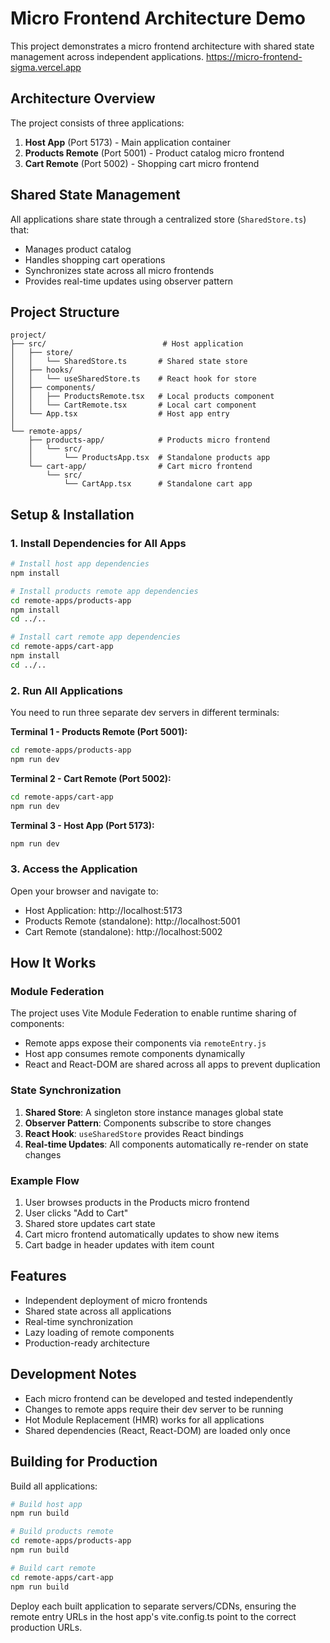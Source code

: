 # Micro Frontend Architecture Demo

This project demonstrates a micro frontend architecture with shared state management across independent applications.
https://micro-frontend-sigma.vercel.app

## Architecture Overview

The project consists of three applications:

1. **Host App** (Port 5173) - Main application container
2. **Products Remote** (Port 5001) - Product catalog micro frontend
3. **Cart Remote** (Port 5002) - Shopping cart micro frontend

## Shared State Management

All applications share state through a centralized store (`SharedStore.ts`) that:
- Manages product catalog
- Handles shopping cart operations
- Synchronizes state across all micro frontends
- Provides real-time updates using observer pattern

## Project Structure

```
project/
├── src/                          # Host application
│   ├── store/
│   │   └── SharedStore.ts       # Shared state store
│   ├── hooks/
│   │   └── useSharedStore.ts    # React hook for store
│   ├── components/
│   │   ├── ProductsRemote.tsx   # Local products component
│   │   └── CartRemote.tsx       # Local cart component
│   └── App.tsx                  # Host app entry
│
└── remote-apps/
    ├── products-app/            # Products micro frontend
    │   └── src/
    │       └── ProductsApp.tsx  # Standalone products app
    └── cart-app/                # Cart micro frontend
        └── src/
            └── CartApp.tsx      # Standalone cart app
```

## Setup & Installation

### 1. Install Dependencies for All Apps

```bash
# Install host app dependencies
npm install

# Install products remote app dependencies
cd remote-apps/products-app
npm install
cd ../..

# Install cart remote app dependencies
cd remote-apps/cart-app
npm install
cd ../..
```

### 2. Run All Applications

You need to run three separate dev servers in different terminals:

**Terminal 1 - Products Remote (Port 5001):**
```bash
cd remote-apps/products-app
npm run dev
```

**Terminal 2 - Cart Remote (Port 5002):**
```bash
cd remote-apps/cart-app
npm run dev
```

**Terminal 3 - Host App (Port 5173):**
```bash
npm run dev
```

### 3. Access the Application

Open your browser and navigate to:
- Host Application: http://localhost:5173
- Products Remote (standalone): http://localhost:5001
- Cart Remote (standalone): http://localhost:5002

## How It Works

### Module Federation

The project uses Vite Module Federation to enable runtime sharing of components:

- Remote apps expose their components via `remoteEntry.js`
- Host app consumes remote components dynamically
- React and React-DOM are shared across all apps to prevent duplication

### State Synchronization

1. **Shared Store**: A singleton store instance manages global state
2. **Observer Pattern**: Components subscribe to store changes
3. **React Hook**: `useSharedStore` provides React bindings
4. **Real-time Updates**: All components automatically re-render on state changes

### Example Flow

1. User browses products in the Products micro frontend
2. User clicks "Add to Cart"
3. Shared store updates cart state
4. Cart micro frontend automatically updates to show new items
5. Cart badge in header updates with item count

## Features

- Independent deployment of micro frontends
- Shared state across all applications
- Real-time synchronization
- Lazy loading of remote components
- Production-ready architecture

## Development Notes

- Each micro frontend can be developed and tested independently
- Changes to remote apps require their dev server to be running
- Hot Module Replacement (HMR) works for all applications
- Shared dependencies (React, React-DOM) are loaded only once

## Building for Production

Build all applications:

```bash
# Build host app
npm run build

# Build products remote
cd remote-apps/products-app
npm run build

# Build cart remote
cd remote-apps/cart-app
npm run build
```

Deploy each built application to separate servers/CDNs, ensuring the remote entry URLs in the host app's vite.config.ts point to the correct production URLs.
